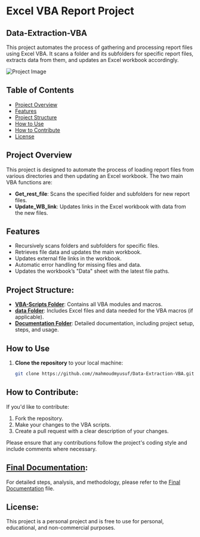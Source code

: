 # Excel VBA Report Project
## Data-Extraction-VBA 
This project automates the process of gathering and processing report files using Excel VBA. It scans a folder and its subfolders for specific report files, extracts data from them, and updates an Excel workbook accordingly.

![Project Image](Documentation/ERD.png)

## Table of Contents
- [Project Overview](#project-overview)
- [Features](#features)
- [Project Structure](#Project-Structure)
- [How to Use](#how-to-use)
- [How to Contribute](#how-to-contribute)
- [License](#license)

## Project Overview

This project is designed to automate the process of loading report files from various directories and then updating an Excel workbook. The two main VBA functions are:
- **Get_rest_file**: Scans the specified folder and subfolders for new report files.
- **Update_WB_link**: Updates links in the Excel workbook with data from the new files.

## Features

- Recursively scans folders and subfolders for specific files.
- Retrieves file data and updates the main workbook.
- Updates external file links in the workbook.
- Automatic error handling for missing files and data.
- Updates the workbook’s "Data" sheet with the latest file paths.
  
## Project Structure:
- **[VBA-Scripts Folder](./VBA-Scripts/)**: Contains all VBA modules and macros.
- **[data Folder](./data/)**: Includes Excel files and data needed for the VBA macros (if applicable).
- **[Documentation Folder](./Documentation/)**: Detailed documentation, including project setup, steps, and usage.

## How to Use

1. **Clone the repository** to your local machine:
   ```bash
   git clone https://github.com//mahmoudmyusuf/Data-Extraction-VBA.git


## How to Contribute:
If you'd like to contribute:
1. Fork the repository.
2. Make your changes to the VBA scripts.
3. Create a pull request with a clear description of your changes.

Please ensure that any contributions follow the project's coding style and include comments where necessary.

## **[Final Documentation](./Documentation/)**:
For detailed steps, analysis, and methodology, please refer to the [Final Documentation](./Documentation/StepsDocumentation.md) file.

## License:
This project is a personal project and is free to use for personal, educational, and non-commercial purposes.
